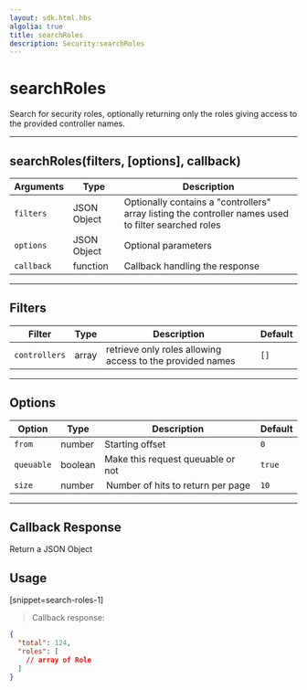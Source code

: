 ```yaml
---
layout: sdk.html.hbs
algolia: true
title: searchRoles
description: Security:searchRoles
---
```

  

# searchRoles
Search for security roles, optionally returning only the roles giving access to the provided controller names.

---

## searchRoles(filters, [options], callback)

| Arguments | Type | Description |
|---------------|---------|----------------------------------------|
| ``filters`` | JSON Object | Optionally contains a "controllers" array listing the controller names used to filter searched roles |
| ``options`` | JSON Object | Optional parameters |
| ``callback`` | function | Callback handling the response |

---

## Filters

| Filter | Type | Description | Default |
|---------------|---------|----------------------------------------|---------|
| ``controllers`` | array | retrieve only roles allowing access to the provided names | ``[]`` |

---

## Options

| Option | Type | Description | Default |
|---------------|---------|----------------------------------------|---------|
| ``from`` | number | Starting offset | ``0`` |
| ``queuable`` | boolean | Make this request queuable or not  | ``true`` |
| ``size`` | number |  Number of hits to return per page | ``10`` |

---

## Callback Response

Return a JSON Object

## Usage

[snippet=search-roles-1]
> Callback response:

```json
{
  "total": 124,
  "roles": [
    // array of Role
  ]
}
```